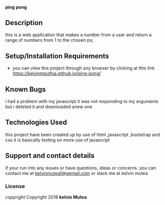 #### ping pong
## Description
this is a web application that makes a number from a user and return a range of numbers from 1 to the chosen ps;
## Setup/Installation Requirements
* you can view this project through any browser by clicking at this link https://kelvinmputhia.github.io/ping-pong/
## Known Bugs
i had a problem with my javascript it was not responding to my arguments but i deleted it and downloaded anew one
## Technologies Used
this project have been created  up by use of html ,javascript ,bootstrap and css it is basically  testing on more use of javascript
## Support and contact details
if your  run into any issues or  have questions, ideas or concerns. you can contact me at kelvinmutea1@gemail.com or slack me at kelvin mutea
### License
*copyright*
Copyright 2018 **kelvin Mutea**
